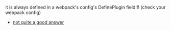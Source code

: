 it is always defined in a webpack's config's DefinePlugin field!!! (check your webpack config)
 
 - [not quite a good answer](http://stackoverflow.com/questions/34066005/best-way-to-generate-isomorphic-javascript-using-webpack)